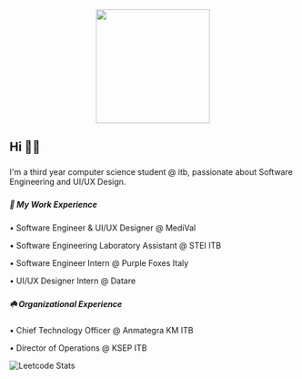 <div align="center">
  <img height="200" src="https://i.pinimg.com/736x/81/02/fb/8102fb6d90d738d73ca6dd8f1cbf7692.jpg" />
</div>

###

<h2>Hi 👋🏻</h2>

###

<p>I'm a third year computer science student @ itb, passionate about Software Engineering and UI/UX Design.</p>

###

<h5>🌱 My Work Experience</h5>

###

<p>• Software Engineer & UI/UX Designer @ MediVal</p>
<p>• Software Engineering Laboratory Assistant @ STEI ITB</p>
<p>• Software Engineer Intern @ Purple Foxes Italy</p>
<p>• UI/UX Designer Intern @ Datare</p>

###

<h5>☘️ Organizational Experience</h5>

###

<p>• Chief Technology Officer @ Anmategra KM ITB</p>
<p>• Director of Operations @ KSEP ITB</p>

![Leetcode Stats](https://leetcard.jacoblin.cool/atqiyahaydar15/)
